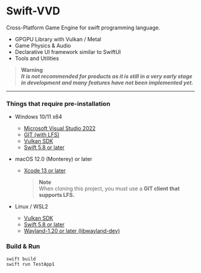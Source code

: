 # Swift-VVD

Cross-Platform Game Engine for swift programming language.

- GPGPU Library with Vulkan / Metal
- Game Physics & Audio
- Declarative UI framework similar to SwiftUI
- Tools and Utilities


> **Warning**  
> ***It is not recommended for products as it is still in a very early stage in development and many features have not been implemented yet.***

---
### Things that require pre-installation
* Windows 10/11 x64
  * [Microsoft Visual Studio 2022](https://visualstudio.microsoft.com/vs/)
  * [GIT (with LFS)](https://git-scm.com/)
  * [Vulkan SDK](https://vulkan.lunarg.com/sdk/home)
  * [Swift 5.8 or later](https://www.swift.org/download/)

* macOS 12.0 (Monterey) or later
  * [Xcode 13 or later](https://developer.apple.com/xcode/)
 
    > **Note**  
    > When cloning this project, you must use a **GIT client that supports LFS.**

* Linux / WSL2
  * [Vulkan SDK](https://vulkan.lunarg.com/doc/sdk/latest/linux/getting_started.html)
  * [Swift 5.8 or later](https://www.swift.org/getting-started/#installing-swift)
  * [Wayland-1.20 or later (libwayland-dev)](https://wayland.freedesktop.org)
  
### Build & Run
```
swift build
swift run TestApp1
```
